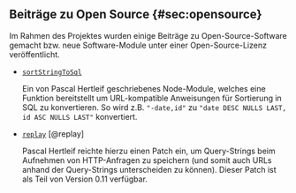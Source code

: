 ## Beiträge zu Open Source {#sec:opensource}

Im Rahmen des Projektes wurden einige Beiträge zu Open-Source-Software gemacht bzw. neue Software-Module unter einer Open-Source-Lizenz veröffentlicht.

- [`sortStringToSql`](https://github.com/killercup/sortStringToSql)

    Ein von Pascal Hertleif geschriebenes Node-Module, welches eine Funktion bereitstellt um URL-kompatible Anweisungen für Sortierung in SQL zu konvertieren. So wird z.B. `"-date,id"` zu `"date DESC NULLS LAST, id ASC NULLS LAST"` konvertiert.

- [`replay`](https://github.com/assaf/node-replay/pull/50) [@replay]

    Pascal Hertleif reichte hierzu einen Patch ein, um Query-Strings beim Aufnehmen von HTTP-Anfragen zu speichern (und somit auch URLs anhand der Query-Strings unterscheiden zu können). Dieser Patch ist als Teil von Version 0.11 verfügbar.
